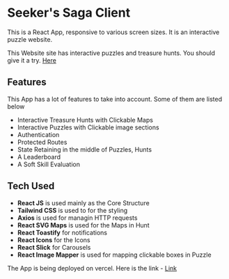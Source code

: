 
# Seeker's Saga Client

This is a React App, responsive to various screen sizes. It is an interactive puzzle website.

This Website site has interactive puzzles and treasure hunts. You should give it a try. [Here](https://seekers-saga.vercel.app/)


## Features

This App has a lot of features to take into account. Some of them are listed below

- Interactive Treasure Hunts with Clickable Maps
- Interactive Puzzles with Clickable image sections
- Authentication
- Protected Routes
- State Retaining in the middle of Puzzles, Hunts
- A Leaderboard
- A Soft Skill Evaluation



## Tech Used

- **React JS** is used mainly as the Core Structure
- **Tailwind CSS** is used to for the styling
- **Axios** is used for managin HTTP requests
- **React SVG Maps** is used for the Maps in Hunt
- **React Toastify** for notifications
- **React Icons** for the Icons
- **React Slick** for Carousels
- **React Image Mapper** is used for mapping clickable boxes in Puzzle


The App is being deployed on vercel. Here is the link - [Link](https://seekers-saga.vercel.app/)